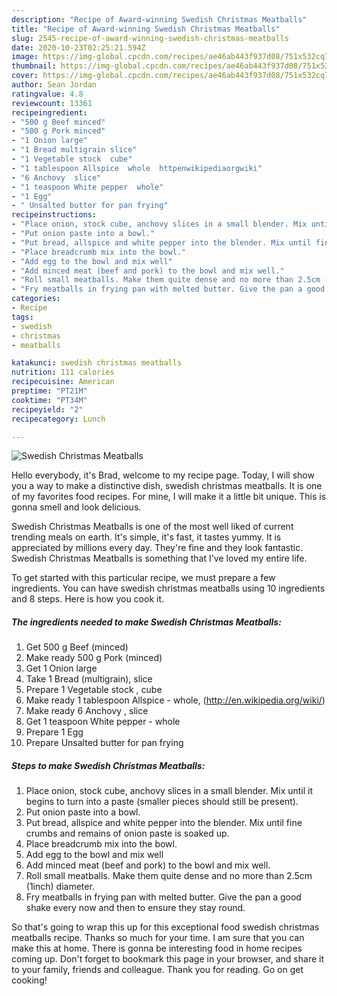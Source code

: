 ```yaml
---
description: "Recipe of Award-winning Swedish Christmas Meatballs"
title: "Recipe of Award-winning Swedish Christmas Meatballs"
slug: 2545-recipe-of-award-winning-swedish-christmas-meatballs
date: 2020-10-23T02:25:21.594Z
image: https://img-global.cpcdn.com/recipes/ae46ab443f937d08/751x532cq70/swedish-christmas-meatballs-recipe-main-photo.jpg
thumbnail: https://img-global.cpcdn.com/recipes/ae46ab443f937d08/751x532cq70/swedish-christmas-meatballs-recipe-main-photo.jpg
cover: https://img-global.cpcdn.com/recipes/ae46ab443f937d08/751x532cq70/swedish-christmas-meatballs-recipe-main-photo.jpg
author: Sean Jordan
ratingvalue: 4.8
reviewcount: 13361
recipeingredient:
- "500 g Beef minced"
- "500 g Pork minced"
- "1 Onion large"
- "1 Bread multigrain slice"
- "1 Vegetable stock  cube"
- "1 tablespoon Allspice  whole  httpenwikipediaorgwiki"
- "6 Anchovy  slice"
- "1 teaspoon White pepper  whole"
- "1 Egg"
- " Unsalted butter for pan frying"
recipeinstructions:
- "Place onion, stock cube, anchovy slices in a small blender. Mix until it begins to turn into a paste (smaller pieces should still be present)."
- "Put onion paste into a bowl."
- "Put bread, allspice and white pepper into the blender. Mix until fine crumbs and remains of onion paste is soaked up."
- "Place breadcrumb mix into the bowl."
- "Add egg to the bowl and mix well"
- "Add minced meat (beef and pork) to the bowl and mix well."
- "Roll small meatballs. Make them quite dense and no more than 2.5cm (1inch) diameter."
- "Fry meatballs in frying pan with melted butter. Give the pan a good shake every now and then to ensure they stay round."
categories:
- Recipe
tags:
- swedish
- christmas
- meatballs

katakunci: swedish christmas meatballs 
nutrition: 111 calories
recipecuisine: American
preptime: "PT21M"
cooktime: "PT34M"
recipeyield: "2"
recipecategory: Lunch

---
```



![Swedish Christmas Meatballs](https://img-global.cpcdn.com/recipes/ae46ab443f937d08/751x532cq70/swedish-christmas-meatballs-recipe-main-photo.jpg)

Hello everybody, it's Brad, welcome to my recipe page. Today, I will show you a way to make a distinctive dish, swedish christmas meatballs. It is one of my favorites food recipes. For mine, I will make it a little bit unique. This is gonna smell and look delicious.



Swedish Christmas Meatballs is one of the most well liked of current trending meals on earth. It's simple, it's fast, it tastes yummy. It is appreciated by millions every day. They're fine and they look fantastic. Swedish Christmas Meatballs is something that I've loved my entire life.


To get started with this particular recipe, we must prepare a few ingredients. You can have swedish christmas meatballs using 10 ingredients and 8 steps. Here is how you cook it.

<!--inarticleads1-->

##### The ingredients needed to make Swedish Christmas Meatballs:

1. Get 500 g Beef (minced)
1. Make ready 500 g Pork (minced)
1. Get 1 Onion large
1. Take 1 Bread (multigrain), slice
1. Prepare 1 Vegetable stock , cube
1. Make ready 1 tablespoon Allspice - whole,  (http://en.wikipedia.org/wiki/)
1. Make ready 6 Anchovy , slice
1. Get 1 teaspoon White pepper - whole
1. Prepare 1 Egg
1. Prepare  Unsalted butter for pan frying




<!--inarticleads2-->

##### Steps to make Swedish Christmas Meatballs:

1. Place onion, stock cube, anchovy slices in a small blender. Mix until it begins to turn into a paste (smaller pieces should still be present).
1. Put onion paste into a bowl.
1. Put bread, allspice and white pepper into the blender. Mix until fine crumbs and remains of onion paste is soaked up.
1. Place breadcrumb mix into the bowl.
1. Add egg to the bowl and mix well
1. Add minced meat (beef and pork) to the bowl and mix well.
1. Roll small meatballs. Make them quite dense and no more than 2.5cm (1inch) diameter.
1. Fry meatballs in frying pan with melted butter. Give the pan a good shake every now and then to ensure they stay round.




So that's going to wrap this up for this exceptional food swedish christmas meatballs recipe. Thanks so much for your time. I am sure that you can make this at home. There is gonna be interesting food in home recipes coming up. Don't forget to bookmark this page in your browser, and share it to your family, friends and colleague. Thank you for reading. Go on get cooking!
